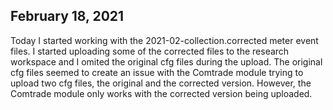 ## February 18, 2021

Today I started working with the 2021-02-collection.corrected meter event files. I started uploading some of the corrected files to the research workspace and I omited the original cfg files during the upload. The original cfg files seemed to create an issue with the Comtrade module trying to upload two cfg files, the original and the corrected version. However, the Comtrade module only works with the corrected version being uploaded.
